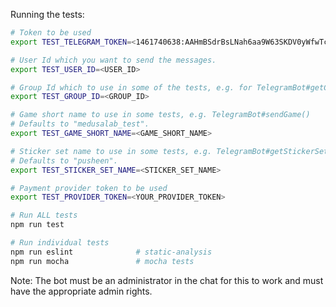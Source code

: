 Running the tests:

```bash
# Token to be used
export TEST_TELEGRAM_TOKEN=<1461740638:AAHmBSdrBsLNah6aa9W63SKDV0yWfwTcaYg>

# User Id which you want to send the messages.
export TEST_USER_ID=<USER_ID>

# Group Id which to use in some of the tests, e.g. for TelegramBot#getChat()
export TEST_GROUP_ID=<GROUP_ID>

# Game short name to use in some tests, e.g. TelegramBot#sendGame()
# Defaults to "medusalab_test".
export TEST_GAME_SHORT_NAME=<GAME_SHORT_NAME>

# Sticker set name to use in some tests, e.g. TelegramBot#getStickerSet()
# Defaults to "pusheen".
export TEST_STICKER_SET_NAME=<STICKER_SET_NAME>

# Payment provider token to be used
export TEST_PROVIDER_TOKEN=<YOUR_PROVIDER_TOKEN>

# Run ALL tests
npm run test

# Run individual tests
npm run eslint              # static-analysis
npm run mocha               # mocha tests
```

Note: The bot must be an administrator in the chat for this to work and must have the appropriate admin rights.
